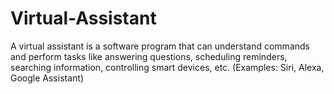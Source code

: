 # Virtual-Assistant
A virtual assistant is a software program that can understand commands and perform tasks like answering questions, scheduling reminders, searching information, controlling smart devices, etc.
(Examples: Siri, Alexa, Google Assistant)


